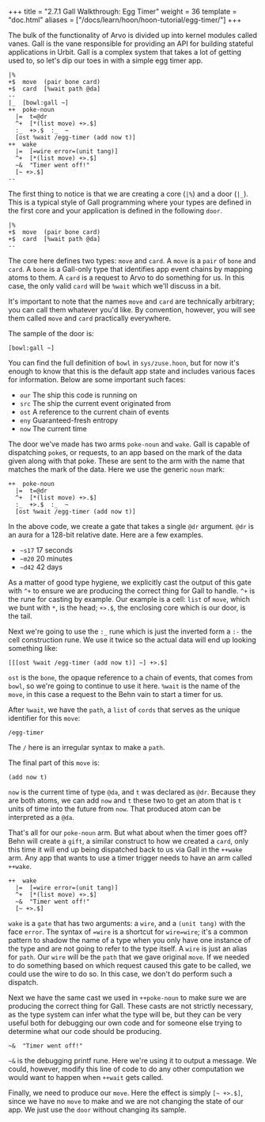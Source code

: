 +++
title = "2.7.1 Gall Walkthrough: Egg Timer"
weight = 36
template = "doc.html"
aliases = ["/docs/learn/hoon/hoon-tutorial/egg-timer/"]
+++

The bulk of the functionality of Arvo is divided up into kernel modules called vanes. Gall is the vane responsible for providing an API for building stateful applications in Urbit. Gall is a complex system that takes a lot of getting used to, so let's dip our toes in with a simple egg timer app.


```hoon
|%
+$  move  (pair bone card)
+$  card  [%wait path @da]
--
|_  [bowl:gall ~]
++  poke-noun
  |=  t=@dr
  ^+  [*(list move) +>.$]
  :_  +>.$  :_  ~
  [ost %wait /egg-timer (add now t)]
++  wake
  |=  [=wire error=(unit tang)]
  ^+  [*(list move) +>.$]
  ~&  "Timer went off!"
  [~ +>.$]
--
```

The first thing to notice is that we are creating a core (`|%`) and a door (`|_`). This is a typical style of Gall programming where your types are defined in the first core and your application is defined in the following `door`.

```hoon
|%
+$  move  (pair bone card)
+$  card  [%wait path @da]
--
```

The core here defines two types: `move` and `card`. A `move` is a `pair` of `bone` and `card`. A `bone` is a Gall-only type that identifies app event chains by mapping atoms to them. A `card` is a request to Arvo to do something for us. In this case, the only valid `card` will be `%wait` which we'll discuss in a bit.

It's important to note that the names `move` and `card` are technically arbitrary; you can call them whatever you'd like. By convention, however, you will see them called `move` and `card` practically everywhere.

The sample of the door is:

```hoon
[bowl:gall ~]
```

You can find the full definition of `bowl` in `sys/zuse.hoon`, but for now it's enough to know that this is the default app state and includes various faces for information. Below are some important such faces:

- `our`  The ship this code is running on
- `src`  The ship the current event originated from
- `ost`  A reference to the current chain of events
- `eny`  Guaranteed-fresh entropy
- `now`  The current time

The door we've made has two arms `poke-noun` and `wake`. Gall is capable of dispatching `poke`s, or requests, to an app based on the mark of the data given along with that poke. These are sent to the arm with the name that matches the mark of the data. Here we use the generic `noun` mark:

```hoon
++  poke-noun
  |=  t=@dr
  ^+  [*(list move) +>.$]
  :_  +>.$  :_  ~
  [ost %wait /egg-timer (add now t)]
```

In the above code, we create a gate that takes a single `@dr` argument. `@dr` is an aura for a 128-bit relative date. Here are a few examples.

- `~s17`  17 seconds
- `~m20`  20 minutes
- `~d42`  42 days

As a matter of good type hygiene, we explicitly cast the output of this gate with `^+` to ensure we are producing the correct thing for Gall to handle. `^+` is the rune for casting by example. Our example is a cell: `list` of `move`, which we bunt with `*`, is the head; `+>.$`, the enclosing core which is our door, is the tail.

Next we're going to use the `:_` rune which is just the inverted form a `:-` the cell construction rune. We use it twice so the actual data will end up looking something like:

```hoon
[[[ost %wait /egg-timer (add now t)] ~] +>.$]
```

`ost` is the `bone`, the opaque reference to a chain of events, that comes from `bowl`, so we're going to continue to use it here. `%wait` is the name of the `move`, in this case a request to the Behn vain to start a timer for us.

After `%wait`, we have the `path`, a `list` of `cords` that serves as the unique identifier for this `move`:

```
/egg-timer
```

The `/` here is an irregular syntax to make a `path`.

The final part of this `move` is:

```
(add now t)
```

`now` is the current time of type `@da`, and `t` was declared as `@dr`. Because they are both atoms, we can add `now` and `t` these two to get an atom that is `t` units of time into the future from `now`. That produced atom can be interpreted as a `@da`.

That's all for our `poke-noun` arm. But what about when the timer goes off? Behn will create a `gift`, a similar construct to how we created a `card`, only this time it will end up being dispatched back to us via Gall in the `++wake` arm. Any app that wants to use a timer trigger needs to have an arm called `++wake`.

```hoon
++  wake
  |=  [=wire error=(unit tang)]
  ^+  [*(list move) +>.$]
  ~&  "Timer went off!"
  [~ +>.$]
```

`wake` is a `gate` that has two arguments: a `wire`, and a `(unit tang)` with the face `error`. The syntax of `=wire` is a shortcut for `wire=wire`; it's a common pattern to shadow the name of a type when you only have one instance of the type and are not going to refer to the type itself. A `wire` is just an alias for `path`. Our `wire` will be the `path` that we gave original `move`. If we needed to do something based on which request caused this gate to be called, we could use the wire to do so. In this case, we don't do perform such a dispatch.

Next we have the same cast we used in `++poke-noun` to make sure we are producing the correct thing for Gall. These casts are not strictly necessary, as the type system can infer what the type will be, but they can be very useful both for debugging our own code and for someone else trying to determine what our code should be producing.

```
~&  "Timer went off!"
```

`~&` is the debugging printf rune. Here we're using it to output a message. We could, however, modify this line of code to do any other computation we would want to happen when `++wait` gets called.

Finally, we need to produce our `move`. Here the effect is simply `[~ +>.$]`, since we have no `move` to make and we are not changing the state of our app. We just use the `door` without changing its sample.
